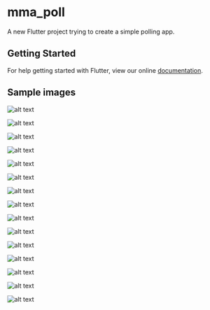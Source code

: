 # mma_poll

A new Flutter project trying to create a simple polling app.

## Getting Started

For help getting started with Flutter, view our online
[documentation](https://flutter.io/).

## Sample images
![alt text](https://docs.google.com/uc?export=view&id=1jx2uJbod6brPXO9ulAB9a0ZTO1YG8c2U)

![alt text](https://docs.google.com/uc?export=view&id=1sUjo3FhAMz3h2w3kvjhg4sPKflIuWJmD)

![alt text](https://docs.google.com/uc?export=view&id=1YovhlcTVMn3x9DDvsrId_QsZDUrfIGXO)

![alt text](https://docs.google.com/uc?export=view&id=1O5HzI8Owfk6MnyXnNADKPhwx3XaOJo8G)

![alt text](https://docs.google.com/uc?export=view&id=18T4zZXBusPU_8204_drwk6oAlS5r-TNe)

![alt text](https://docs.google.com/uc?export=view&id=1VRHmecZ0yMbWlUWufwVES_UrxRWfIXCC)

![alt text](https://docs.google.com/uc?export=view&id=17WNqOa5c2OVZJmRNi1Qi1xMqSPSYUjVQ)

![alt text](https://docs.google.com/uc?export=view&id=1PCndEBCsV1mPiEIl_zlZJc7jGwhux-g6)

![alt text](https://docs.google.com/uc?export=view&id=1cngXT4MvdwTXnabtUnscmGxWpvJ_Lf9o)

![alt text](https://docs.google.com/uc?export=view&id=14JUWfGoawW-snU9BJWq9BBo8LiNC2e-z)

![alt text](https://docs.google.com/uc?export=view&id=1bRgYS5OPXZWYdAHf_93mglVslftR3VhG)

![alt text](https://docs.google.com/uc?export=view&id=1fHNF3-tOZS3PNQ_thZZ9Fgu8gArmZly6)

![alt text](https://docs.google.com/uc?export=view&id=1K0cVrRqmqKyzA9R0nl9VAt5rFu1UkYra)

![alt text](https://docs.google.com/uc?export=view&id=1ocO4_7wzmQyeXyTS55uey1xaQEPMEVFz)

![alt text](https://docs.google.com/uc?export=view&id=10nmcTVL2PfP-VeZMGCrDov4oLiwo40yp)

